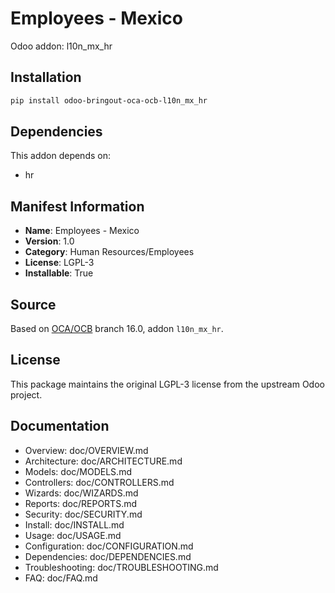 # Employees - Mexico

Odoo addon: l10n_mx_hr

## Installation

```bash
pip install odoo-bringout-oca-ocb-l10n_mx_hr
```

## Dependencies

This addon depends on:
- hr

## Manifest Information

- **Name**: Employees - Mexico
- **Version**: 1.0
- **Category**: Human Resources/Employees
- **License**: LGPL-3
- **Installable**: True

## Source

Based on [OCA/OCB](https://github.com/OCA/OCB) branch 16.0, addon `l10n_mx_hr`.

## License

This package maintains the original LGPL-3 license from the upstream Odoo project.

## Documentation

- Overview: doc/OVERVIEW.md
- Architecture: doc/ARCHITECTURE.md
- Models: doc/MODELS.md
- Controllers: doc/CONTROLLERS.md
- Wizards: doc/WIZARDS.md
- Reports: doc/REPORTS.md
- Security: doc/SECURITY.md
- Install: doc/INSTALL.md
- Usage: doc/USAGE.md
- Configuration: doc/CONFIGURATION.md
- Dependencies: doc/DEPENDENCIES.md
- Troubleshooting: doc/TROUBLESHOOTING.md
- FAQ: doc/FAQ.md
